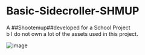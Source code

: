 # Basic-Sidecroller-SHMUP
A ##Shootemup##developed for a School Project <br /> b
I do not own a lot of the assets used in this project. 


![image](https://user-images.githubusercontent.com/42732095/145702241-1b9e0e98-ac80-42f3-b00d-5f65da06457f.png)
